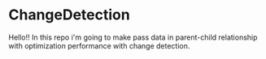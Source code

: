 # ChangeDetection
Hello!! In this repo i'm going to make pass data in parent-child relationship with optimization performance with change detection.
